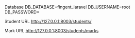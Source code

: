 Database 
DB_DATABASE=fingent_laravel 
DB_USERNAME=root 
DB_PASSWORD=

Student URL 
http://127.0.0.1:8003/students/

Mark URL 
http://127.0.0.1:8003/students/marks
